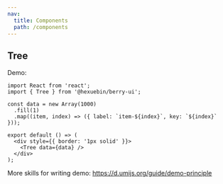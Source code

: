 ```yaml
---
nav:
  title: Components
  path: /components
---
```


## Tree

Demo:

```tsx
import React from 'react';
import { Tree } from '@hexuebin/berry-ui';

const data = new Array(1000)
  .fill(1)
  .map((item, index) => ({ label: `item-${index}`, key: `${index}` }));

export default () => (
  <div style={{ border: '1px solid' }}>
    <Tree data={data} />
  </div>
);
```

More skills for writing demo: https://d.umijs.org/guide/demo-principle
